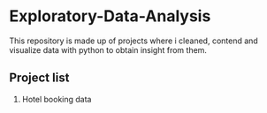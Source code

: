 # Exploratory-Data-Analysis

 This repository is made up of projects where i cleaned, contend and visualize data with python to obtain insight from them.

## Project list
 1. Hotel booking data

